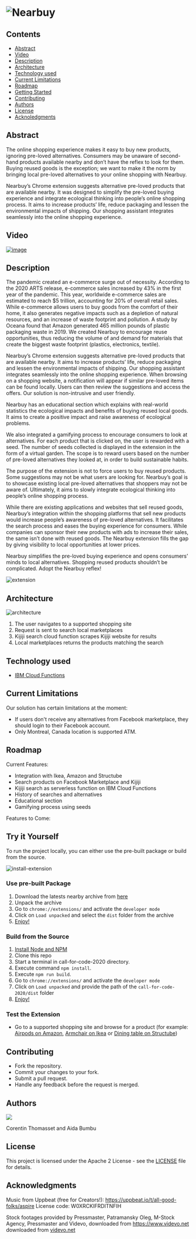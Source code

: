 # ![Nearbuy](/images/nearbuy.png)

## Contents
- [Abstract](#Abstract)
- [Video](#video)
- [Description](#description)
- [Architecture](#architecture)
- [Technology used](#technology-used)
- [Current Limitations](#current-limitations)
- [Roadmap](#roadmap)
- [Getting Started](#getting-started)
- [Contributing](#contributing)
- [Authors](#authors)
- [License](#license)
- [Acknoledgments](#acknowledgments)

## Abstract
The online shopping experience makes it easy to buy new products, ignoring pre-loved alternatives. Consumers may be unaware of second-hand products available nearby and don’t have the reflex to look for them. Buying reused goods is the exception; we want to make it the norm by bringing local pre-loved alternatives to your online shopping with Nearbuy.

Nearbuy’s Chrome extension suggests alternative pre-loved products that are available nearby. It was designed to simplify the pre-loved buying experience and integrate ecological thinking into people’s online shopping process. It aims to increase products’ life, reduce packaging and lessen the environmental impacts of shipping. Our shopping assistant integrates seamlessly into the online shopping experience. 

## Video

[![image](https://user-images.githubusercontent.com/33403840/199153708-5cc09519-0308-4a68-a986-08130e49b842.png)](https://drive.google.com/file/d/1X5EbiT4x0L3ypiq3ge21wCIXGKSvQJVr/view?usp=sharing)


## Description

The pandemic created an e-commerce surge out of necessity. According to the 2020 ARTS release, e-commerce sales increased by 43% in the first year of the pandemic. This year, worldwide e-commerce sales are estimated to reach $5 trillion, accounting for 20% of overall retail sales. While e-commerce allows users to buy goods from the comfort of their home, it also generates negative impacts such as a depletion of natural resources, and an increase of waste footprint and pollution. A study by Oceana found that Amazon generated 465 million pounds of plastic packaging waste in 2019. We created Nearbuy to encourage reuse opportunities, thus reducing the volume of and demand for materials that create the biggest waste footprint (plastics, electronics, textile). 

Nearbuy’s Chrome extension suggests alternative pre-loved products that are available nearby. It aims to increase products’ life, reduce packaging and lessen the environmental impacts of shipping. Our shopping assistant integrates seamlessly into the online shopping experience. When browsing on a shopping website, a notification will appear if similar pre-loved items can be found locally. Users can then review the suggestions and access the offers. Our solution is non-intrusive and user friendly.

Nearbuy has an educational section which explains with real-world statistics the ecological impacts and benefits of buying reused local goods. It aims to create a positive impact and raise awareness of ecological problems.

We also integrated a gamifying process to encourage consumers to look at alternatives. For each product that is clicked on, the user is rewarded with a seed. The number of seeds collected is displayed in the extension in the form of a virtual garden. The scope is to reward users based on the number of pre-loved alternatives they looked at, in order to build sustainable habits.

The purpose of the extension is not to force users to buy reused products. Some suggestions may not be what users are looking for. Nearbuy’s goal is to showcase existing local pre-loved alternatives that shoppers may not be aware of. Ultimately, it aims to slowly integrate ecological thinking into people’s online shopping process.

While there are existing applications and websites that sell reused goods, Nearbuy’s integration within the shopping platforms that sell new products would increase people’s awareness of pre-loved alternatives. It facilitates the search process and eases the buying experience for consumers. While companies can sponsor their new products with ads to increase their sales, the same isn’t done with reused goods. The Nearbuy extension fills the gap by giving visibility to local opportunities at lower prices.

Nearbuy simplifies the pre-loved buying experience and opens consumers’ minds to local alternatives. Shopping reused products shouldn’t be complicated. Adopt the Nearbuy reflex!

![extension](/images/extension.png)


## Architecture

![architecture](/images/architecture.png)

1. The user navigates to a supported shopping site
1. Request is sent to search local marketplaces 
1. Kijiji search cloud function scrapes Kijiji website for results
1. Local marketplaces returns the products matching the search

## Technology used

- [IBM Cloud Functions](https://cloud.ibm.com/functions/)

## Current Limitations

Our solution has certain limitations at the moment:
- If users don't receive any alternatives from Facebook marketplace, they should login to their Facebook account.
- Only Montreal, Canada location is supported ATM.

## Roadmap

Current Features:
- Integration with Ikea, Amazon and Structube
- Search products on Facebook Marketplace and Kijiji
- Kijiji search as serverless function on IBM Cloud Functions
- History of searches and alternatives
- Educational section
- Gamifying process using seeds

Features to Come:

## Try it Yourself
To run the project locally, you can either use the pre-built package or build from the source.

![install-extension](/images/install-extension.png)

### Use pre-built Package
1. Download the latests nearby archive from [here](https://github.com/corentinthomasset/call-for-code-2022/releases/)
1. Unpack the archive
1. Go to `chrome://extensions/` and activate the `developer mode`
1. Click on `Load unpacked` and select the `dist` folder from the archive
1. [Enjoy!](#test-the-extension)

### Build from the Source
1. [Install Node and NPM](https://nodejs.org/en/download/)
1. Clone this repo
1. Start a terminal in call-for-code-2020 directory.
1. Execute command `npm install`.
1. Execute `npm run build`.
1. Go to `chrome://extensions/` and activate the `developer mode`
1. Click on `Load unpacked` and provide the path of the `call-for-code-2020/dist` folder
1. [Enjoy!](#test-the-extension)

### Test the Extension

- Go to a supported shopping site and browse for a product (for example: [Airpods on Amazon](https://www.amazon.ca/Apple-AirPods-Pro-2nd-Generation/dp/B0BDHWDR12?ref_=ast_sto_dp&th=1&psc=1), [Armchair on Ikea](https://www.ikea.com/ca/en/p/poaeng-armchair-birch-veneer-knisa-light-beige-s49306570/) or [Dining table on Structube](https://www.structube.com/en_ca/dina-extendable-acacia-wood-dining-table-180-cm-to-260-cm-22-43-03?pid=22888))

## Contributing

- Fork the repository.
- Commit your changes to your fork.
- Submit a pull request.
- Handle any feedback before the request is merged.

## Authors

<a href="https://github.com/corentinthomasset/call-for-code-2022/graphs/contributors">
  <img src="https://contributors-img.web.app/image?repo=corentinthomasset/call-for-code-2022"/>
</a>

Corentin Thomasset and Aida Bumbu

## License

This project is licensed under the Apache 2 License - see the [LICENSE](/LICENSE) file for details.

## Acknowledgments

Music from Uppbeat (free for Creators!): https://uppbeat.io/t/all-good-folks/aspire
License code: W0XRCKIFRDITNFIH

Stock footages provided by Pressmaster, Patramansky Oleg, M-Stock Agency, Pressmaster and Videvo, downloaded from https://www.videvo.net
downloaded from <a class="videvo-redirect" target="_blank" href="https://www.videvo.net">videvo.net</a>


